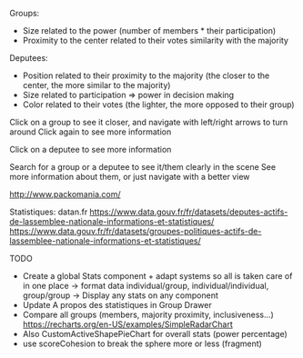 Groups:

- Size related to the power (number of members \* their participation)
- Proximity to the center related to their votes similarity with the majority

Deputees:

- Position related to their proximity to the majority (the closer to the center, the more similar to the majority)
- Size related to participation => power in decision making
- Color related to their votes (the lighter, the more opposed to their group)

Click on a group to see it closer, and navigate with left/right arrows to turn around
Click again to see more information

Click on a deputee to see more information

Search for a group or a deputee to see it/them clearly in the scene
See more information about them, or just navigate with a better view

http://www.packomania.com/

Statistiques:
datan.fr
https://www.data.gouv.fr/fr/datasets/deputes-actifs-de-lassemblee-nationale-informations-et-statistiques/
https://www.data.gouv.fr/fr/datasets/groupes-politiques-actifs-de-lassemblee-nationale-informations-et-statistiques/

TODO

- Create a global Stats component + adapt systems so all is taken care of in one place
  -> format data individual/group, individual/individual, group/group
  -> Display any stats on any component
- Update A propos des statistiques in Group Drawer
- Compare all groups (members, majority proximity, inclusiveness...)
  https://recharts.org/en-US/examples/SimpleRadarChart
- Also CustomActiveShapePieChart for overall stats (power percentage)
- use scoreCohesion to break the sphere more or less (fragment)
